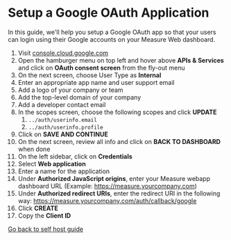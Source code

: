 # Setup a Google OAuth Application

In this guide, we'll help you setup a Google OAuth app so that your users can login using their Google accounts on your Measure Web dashboard.

1. Visit [console.cloud.google.com](https://console.cloud.google.com)
2. Open the hamburger menu on top left and hover above **APIs & Services** and click on **OAuth consent screen** from the fly-out menu
3. On the next screen, choose User Type as **Internal**
4. Enter an appropriate app name and user support email
5. Add a logo of your company or team
6. Add the top-level domain of your company
7. Add a developer contact email
8. In the scopes screen, choose the following scopes and click **UPDATE**
	1. `../auth/userinfo.email`
	2. `../auth/userinfo.profile`
9. Click on **SAVE AND CONTINUE**
10. On the next screen, review all info and click on **BACK TO DASHBOARD** when done
11. On the left sidebar, click on **Credentials**
12. Select **Web application**
13. Enter a name for the application
14. Under **Authorized JavaScript origins**, enter your Measure webapp dashboard URL (Example: https://measure.yourcompany.com)
15. Under **Authorized redirect URIs**, enter the redirect URI in the following way: https://measure.yourcompany.com/auth/callback/google
16. Click **CREATE**
17. Copy the **Client ID**

[Go back to self host guide](./README.md)